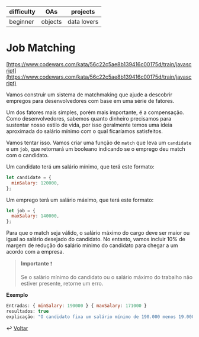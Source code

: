 | difficulty | OAs     | projects    |
| ---------- | ------- | ----------- |
| beginner   | objects | data lovers |

# Job Matching

[https://www.codewars.com/kata/56c22c5ae8b139416c00175d/train/javascript](https://www.codewars.com/kata/56c22c5ae8b139416c00175d/train/javascript)

Vamos construir um sistema de matchmaking que ajude a descobrir empregos para
desenvolvedores com base em uma série de fatores.

Um dos fatores mais simples, porém mais importante, é a compensação.
Como desenvolvedores, sabemos quanto dinheiro precisamos para sustentar nosso
estilo de vida, por isso geralmente temos uma ideia aproximada do salário mínimo
com o qual ficaríamos satisfeitos.

Vamos tentar isso. Vamos criar uma função de `match` que leva um `candidate` e
um `job`, que retornará um booleano indicando se o emprego deu match com o
candidato.

Um candidato terá um salário mínimo, que terá este formato:

```js
let candidate = {
  minSalary: 120000,
};
```

Um emprego terá um salário máximo, que terá este formato:

```js
let job = {
  maxSalary: 140000,
};
```

Para que o match seja válido, o salário máximo do cargo deve ser maior ou igual
ao salário desejado do candidato. No entanto, vamos incluir 10% de margem
de redução do salário mínimo do candidato para chegar a um acordo com a empresa.

> **Importante** ❗
>
> Se o salário mínimo do candidato ou o salário máximo do trabalho não estiver
> presente, retorne um erro.

**Exemplo**

```js
Entradas: { minSalary: 190000 } { maxSalary: 171000 }
resultados: true
explicação: "O candidato fixa um salário mínimo de 190.000 menos 19.000 correspondente à margem de 10% deixa 171.000 e este é igual ao salário máximo de 171.000, pelo que regressamos à realidade."
```

↩️ [Voltar](../../README.md)
